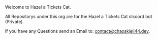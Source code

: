 Welcome to Hazel a Tickets Cat.

All Repositorys under this org are for the Hazel a Tickets Cat discord bot (Private).

If you have any Questions send an Email to: [contact@chaoskjell44.dev](mailto:contact@chaoskjell44.dev).
